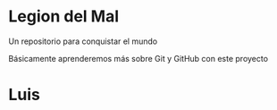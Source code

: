 # Legion del Mal
Un repositorio para conquistar el mundo

Básicamente aprenderemos más sobre Git y GitHub con este proyecto


# Luis